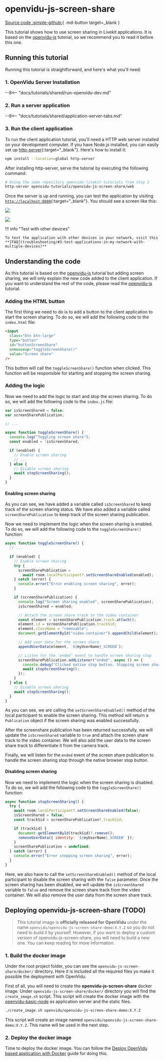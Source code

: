 # openvidu-js-screen-share

[Source code :simple-github:](https://github.com/OpenVidu/openvidu-tutorials){ .md-button target=\_blank }

This tutorial shows how to use screen sharing in Livekit applications. It is based on the [openvidu-js](../application-client/javascript.md) tutorial, so we recommend you to read it before this one.

## Running this tutorial

Running this tutorial is straightforward, and here's what you'll need:

### 1. OpenVidu Server Installation

--8<-- "docs/tutorials/shared/run-openvidu-dev.md"

### 2. Run a server application

--8<-- "docs/tutorials/shared/application-server-tabs.md"

### 3. Run the client application

To run the client application tutorial, you'll need a HTTP web server installed on your development computer. If you have Node.js installed, you can easily set up [http-server](https://github.com/indexzero/http-server){:target="\_blank"}. Here's how to install it:

```bash
npm install --location=global http-server
```

After installing http-server, serve the tutorial by executing the following command:

```bash
# Using the same repository openvidu-livekit-tutorials from step 2
http-server openvidu-tutorials/openvidu-js-screen-share/web
```

Once the server is up and running, you can test the application by visiting [`http://localhost:8080`](http://localhost:8080){:target="\_blank"}. You should see a screen like this:

<div class="grid-container">

<div class="grid-50"><p><a class="glightbox" href="../../../../assets/images/insecure-join.png" data-type="image" data-width="100%" data-height="auto" data-desc-position="bottom"><img src="../../../../assets/images/insecure-join.png" loading="lazy"/></a></p></div>

<div class="grid-50"><p><a class="glightbox" href="../../../../assets/images/insecure-session.png" data-type="image" data-width="100%" data-height="auto" data-desc-position="bottom"><img src="../../../../assets/images/insecure-session.png" loading="lazy"/></a></p></div>

</div>

!!! info "Test with other devices"

    To test the application with other devices in your network, visit this **[FAQ](troubleshooting/#3-test-applications-in-my-network-with-multiple-devices)**

## Understanding the code

As this tutorial is based on the [openvidu-js](../application-client/javascript.md) tutorial but adding screen sharing, we will only explain the new code added to the client application. If you want to understand the rest of the code, please read the [openvidu-js](../application-client/javascript.md) tutorial.

### Adding the HTML button

The first thing we need to do is to add a button to the client application to start the screen sharing. To do so, we will add the following code to the `index.html` file:

```html
<input
  class="btn btn-large"
  type="button"
  id="buttonScreenShare"
  onmouseup="toggleScreenShare()"
  value="Screen share"
/>
```

This button will call the `toggleScreenShare()` function when clicked. This function will be responsible for starting and stopping the screen sharing.

### Adding the logic

Now we need to add the logic to start and stop the screen sharing. To do so, we will add the following code to the `index.js` file:

```javascript
var isScreenShared = false;
var screenSharePublication;

// ...

async function toggleScreenShare() {
  console.log("Toggling screen share");
  const enabled = !isScreenShared;

  if (enabled) {
    // Enable screen sharing
    // ...
  } else {
    // Disable screen sharing
    await stopScreenSharing();
  }
}
```

#### Enabling screen sharing

As you can see, we have added a variable called `isScreenShared` to keep track of the screen sharing status. We have also added a variable called `screenSharePublication` to keep track of the screen sharing publication.

Now we need to implement the logic when the screen sharing is enabled. To do so, we will add the following code to the `toggleScreenShare()` function:

```javascript
async function toggleScreenShare() {
  // ...

  if (enabled) {
    // Enable screen sharing
    try {
      screenSharePublication =
        await room.localParticipant?.setScreenShareEnabled(enabled);
    } catch (error) {
      console.error("Error enabling screen sharing", error);
    }

    if (screenSharePublication) {
      console.log("Screen sharing enabled", screenSharePublication);
      isScreenShared = enabled;

      // Attach the screen share track to the video container
      const element = screenSharePublication.track.attach();
      element.id = screenSharePublication.trackSid;
      element.className = "removable";
      document.getElementById("video-container").appendChild(element);

      // Add user data for the screen share
      appendUserData(element, `${myUserName}_SCREEN`);

      // Listen for the 'ended' event to handle screen sharing stop
      screenSharePublication.addListener("ended", async () => {
        console.debug("Clicked native stop button. Stopping screen sharing");
        await stopScreenSharing();
      });
    }
  } else {
    // Disable screen sharing
    await stopScreenSharing();
  }
}
```

As you can see, we are calling the `setScreenShareEnabled()` method of the local participant to enable the screen sharing. This method will return a `Publication` object if the screen sharing was enabled successfully.

After the screenshare publication has been returned successfully, we will update the `isScreenShared` variable to `true` and attach the screen share track to the video container. We will also add the user data to the screen share track to differentiate it from the camera track.

Finally, we will listen for the `ended` event of the screen share publication to handle the screen sharing stop through the native browser stop button.

#### Disabling screen sharing

Now we need to implement the logic when the screen sharing is disabled. To do so, we will add the following code to the `toggleScreenShare()` function:

```javascript
async function stopScreenSharing() {
  try {
    await room.localParticipant?.setScreenShareEnabled(false);
    isScreenShared = false;
    const trackSid = screenSharePublication?.trackSid;

    if (trackSid) {
      document.getElementById(trackSid)?.remove();
      removeUserData({ identity: `${myUserName}_SCREEN` });
    }
    screenSharePublication = undefined;
  } catch (error) {
    console.error("Error stopping screen sharing", error);
  }
}
```

Here, we also have to call the `setScreenShareEnabled()` method of the local participant to disable the screen sharing with the `false` parameter. Once the screen sharing has been disabled, we will update the `isScreenShared` variable to `false` and remove the screen share track from the video container. We will also remove the user data from the screen share track.

## Deploying openvidu-js-screen-share (TODO)

> This tutorial image is **officially released for OpenVidu** under the name `openvidu/openvidu-js-screen-share-demo:X.Y.Z` so you do not need to build it by yourself. However, if you want to deploy a custom version of openvidu-js-screen-share, you will need to build a new one. You can keep reading for more information.

<h3> 1. Build the docker image</h3>

Under the root project folder, you can see the `openvidu-js-screen-share/docker/` directory. Here it is included all the required files yo make it possible the deployment with OpenVidu.

First of all, you will need to create the **openvidu-js-screen-share** docker image. Under `openvidu-js-screen-share/docker/` directory you will find the `create_image.sh` script. This script will create the docker image with the [openvidu-basic-node](../application-server/node.md) as application server and the static files.

```bash
./create_image.sh openvidu/openvidu-js-screen-share-demo:X.Y.Z
```

This script will create an image named `openvidu/openvidu-js-screen-share-demo:X.Y.Z`. This name will be used in the next step.

<h3> 2. Deploy the docker image </h3>

Time to deploy the docker image. You can follow the [Deploy OpenVidu based application with Docker](#) guide for doing this.
